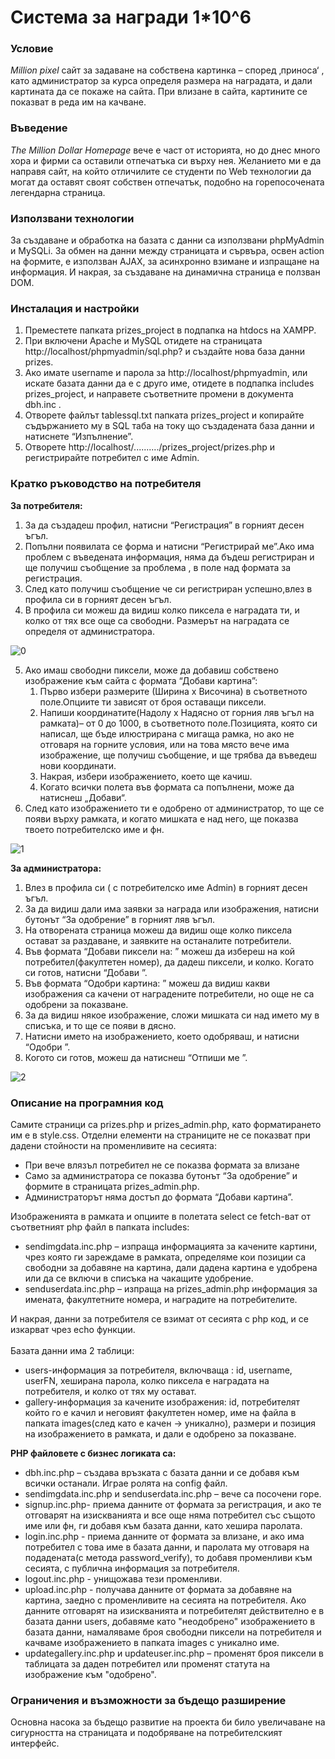 # Система за награди 1*10^6

### Условие 
*Million pixel* сайт  за задаване на собствена картинка – според ‚приноса‘ , като администратор за курса определя размера на наградата, и дали картината да се покаже на сайта. При влизане в сайта, картините се показват в реда им на качване.

### Въведение
*The Million Dollar Homepage* вече е част от историята, но до днес много хора и фирми са оставили отпечатъка си върху нея.  Желанието ми е да направя сайт, на който отличилите се студенти  по Web технологии да могат да оставят своят собствен отпечатък, подобно на горепосочената легендарна страница.

### Използвани технологии
За създаване и обработка на базата с данни са  използвани  phpMyAdmin  и MySQLi.
За обмен на данни между страницата и сървъра, освен action на формите, е използван AJAX, за асинхронно взимане и изпращане на информация. 
И накрая, за създаване на динамична страница е ползван DOM.

### Инсталация и настройки 
1. Преместете папката prizes_project в подпапка на htdocs на XAMPP.
2. При включени Apache и MySQL отидете на страницата http://localhost/phpmyadmin/sql.php?
и създайте нова база данни prizes.
3. Ако имате username и парола за http://localhost/phpmyadmin, или искате базата данни да е с друго име, отидете в подпапка   includes prizes_project, и направете съответните промени в документа dbh.inc .
4. Отворете файлът tablessql.txt папката prizes_project и копирайте съдържанието му в SQL таба на току що създадената база данни и натиснете “Изпълнение”.
5. Отворете http://localhost/........../prizes_project/prizes.php и регистрирайте потребител с име Admin. 

### Кратко ръководство на потребителя 
**За потребителя:**<br>
1. За да създадеш профил,  натисни “Регистрация”  в горният десен ъгъл.
2. Попълни появилата се форма и натисни “Регистрирай ме”.Ако има проблем с въведената информация, няма да бъдеш регистриран и ще получиш съобщение за проблема , в поле над формата за регистрация.
3. След като получиш съобщение че си регистриран успешно,влез в профила си в горният десен ъгъл. 
4. В профила си  можеш да видиш  колко пиксела е наградата ти, и колко от тях все още са свободни. Размерът на наградата се определя от администратора.<br>

![0](https://user-images.githubusercontent.com/89635038/132377252-397820e3-c9f7-44c4-9bca-eebea2d2f658.png)

5. Ако имаш свободни пиксели, може да добавиш собствено изображение към сайта с формата “Добави картина”:
      1. Първо избери размерите (Ширина х Височина) в съответното поле.Опциите ти зависят от броя оставащи пиксели.
      2. Напиши координатите(Надолу х Надясно от горния ляв ъгъл на рамката)– от 0 до 1000, в съответното поле.Позицията, която си написал, ще бъде илюстрирана с мигаща рамка, но ако не отговаря на горните условия, или на това място вече има изображение, ще получиш съобщение, и ще трябва да въведеш нови координати.
      3. Накрая, избери изображението, което ще качиш.
      4. Когато всички полета във формата са попълнени, може да натиснеш „Добави“.
6. След като изображението ти е одобрено от администратор, то ще се появи върху рамката, и  когато мишката е над него, ще показва твоето потребителско име и фн.<br>

![1](https://user-images.githubusercontent.com/89635038/132377265-d914d25f-dd8d-496f-9ed3-26ddce8522ec.png)

**За администратора:**<br>
1. Влез в профила си ( с потребителско име Admin) в горният десен ъгъл.
2. За да видиш дали има заявки за награда или изображения, натисни бутонът 
“За одобрение” в горният ляв ъгъл.
3. На отворената страница можеш да видиш още колко пиксела остават за раздаване, и  заявките на останалите потребители.
4. Във формата “Добави пиксели на: ” можеш да избереш на кой потребител(факултетен номер), да дадеш пиксели, и колко. Когато си готов, натисни “Добави ”.
5. Във формата “Одобри картина: ”  можеш да видиш какви изображения са качени от наградените потребители, но още не са одобрени за показване. 
6. За да видиш някое изображение, сложи мишката си над името му в списъка, и то ще се появи в дясно.
7. Натисни името на изображението, което одобряваш, и натисни “Одобри ”.
8. Когото си готов, можеш да натиснеш “Отпиши ме ”.<br>

![2](https://user-images.githubusercontent.com/89635038/132377284-961bd6cc-ce0f-4d77-ae56-6c588b65f330.png)

### Описание на програмния код 
Самите страници са prizes.php и prizes_admin.php, като форматирането им е в style.css.
Отделни елементи на страниците не се показват при дадени стойности на променливите на сесията: 
* При вече влязъл  потребител не се показва формата за влизане
* Само за администратора се показва бутонът “За одобрение” и формите в страницата prizes_admin.php.
* Администраторът няма достъп до формата “Добави картина”.<br>

Изображенията в рамката и опциите в полетата select се fetch-ват от съответният php файл в папката includes:  
* sendimgdata.inc.php – изпраща информацията за качените картини, чрез която ги зареждаме в рамката, определяме кои позиции са свободни за добавяне на картина, дали дадена картина е удобрена или да се включи в списъка на чакащите удобрение. 
* senduserdata.inc.php – изпраща на prizes_admin.php информация за имената, факултетните номера, и наградите на потребителите.

И накрая, данни за потребителя се взимат от сесията с php код, и се изкарват чрез echo функции.<br>
<br>
Базата данни има 2 таблици:
* users-информация за потребителя, включваща : id, username, userFN, хеширана парола, колко пиксела е наградата на потребителя, и колко от тях му остават.
* gallery-информация за качените изображения: id, потребителят който го е качил и неговият факултетен номер, име на файла в папката images(след като е качен -> уникално), размери и позиция на изображението в рамката, и дали е одобрено за показване.


**PHP файловете с  бизнес логиката са:** 
* dbh.inc.php – създава връзката с базата данни и се добавя към всички останали. Играе ролята на config файл.
* sendimgdata.inc.php  и  senduserdata.inc.php – вече са посочени горе.
* signup.inc.php- приема данните от формата за регистрация, и ако те отговарят на изискванията и все още няма потребител със същото име или фн, ги добавя към базата данни, като хешира паролата.
* login.inc.php - приема данните от формата за влизане, и ако има потребител с това име в базата данни, и паролата му отговаря на подадената(с метода password_verify), то добавя променливи към сесията, с публична информация за потребителя.
* logout.inc.php - унищожава тези променливи.
* upload.inc.php - получава данните от формата за добавяне на картина, заедно с променливите на сесията на потребителя. Ако данните отговарят на изискванията и потребителят действително е в базата данни users,  добавяме като "неодобрено" изображението в базата данни, намаляваме броя свободни пиксели на потребителя и качваме изображението в папката images с уникално име.
* updategallery.inc.php и updateuser.inc.php – променят броя пиксели в таблицата за даден потребител или променят статута на изображение към "одобрено".

### Ограничения и възможности за бъдещо разширение 
Основна насока за бъдещо развитие на проекта би било увеличаване на сигурността на страницата и подобряване на потребителският интерфейс.
